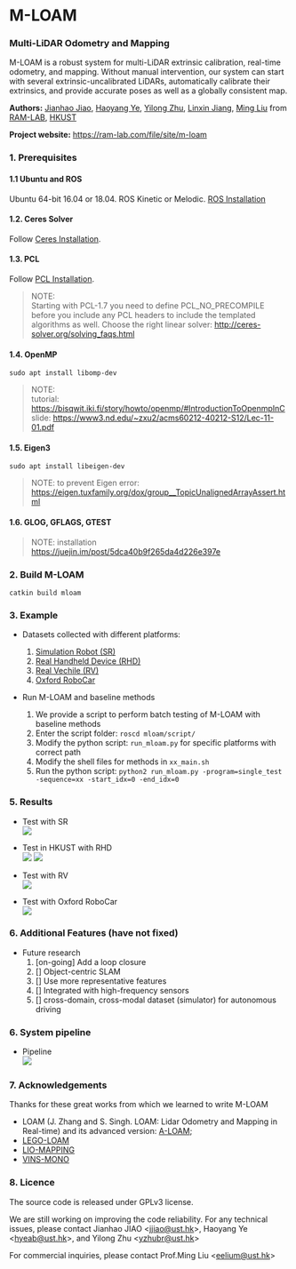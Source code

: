 # M-LOAM
### Multi-LiDAR Odometry and Mapping
M-LOAM is a robust system for multi-LiDAR extrinsic calibration, real-time odometry, and mapping. Without manual intervention, our
system can start with several extrinsic-uncalibrated LiDARs, automatically calibrate their extrinsics, and provide accurate poses as well as a globally consistent map.

**Authors:** 
[Jianhao Jiao](http://gogojjh.github.io), 
[Haoyang Ye](https://github.com/hyye),
[Yilong Zhu](https://scholar.google.com/citations?user=x8n6v2oAAAAJ&hl=zh-CN),
[Linxin Jiang](xxx),
[Ming Liu](https://scholar.google.com/citations?user=CdV5LfQAAAAJ&hl=zh-CN)
from [RAM-LAB](https://www.ramlab.com), [HKUST](http://www.ust.hk/)

**Project website:** https://ram-lab.com/file/site/m-loam

### 1. Prerequisites
#### 1.1 **Ubuntu** and **ROS**
Ubuntu 64-bit 16.04 or 18.04.
ROS Kinetic or Melodic. [ROS Installation](http://wiki.ros.org/ROS/Installation)

#### 1.2. **Ceres Solver**
Follow [Ceres Installation](http://ceres-solver.org/installation.html).

#### 1.3. **PCL**
Follow [PCL Installation](http://www.pointclouds.org/downloads/linux.html).
> NOTE: <br>
> Starting with PCL-1.7 you need to define PCL_NO_PRECOMPILE before you include any PCL headers to include the templated algorithms as well.
> Choose the right linear solver: http://ceres-solver.org/solving_faqs.html

#### 1.4. **OpenMP**
```sudo apt install libomp-dev```
> NOTE: <br>
> tutorial: https://bisqwit.iki.fi/story/howto/openmp/#IntroductionToOpenmpInC <br>
> slide: https://www3.nd.edu/~zxu2/acms60212-40212-S12/Lec-11-01.pdf

#### 1.5. **Eigen3**
```sudo apt install libeigen-dev```
> NOTE: to prevent Eigen error: <br> 
> https://eigen.tuxfamily.org/dox/group__TopicUnalignedArrayAssert.html

#### 1.6. **GLOG, GFLAGS, GTEST**
> NOTE: installation <br>
> https://juejin.im/post/5dca40b9f265da4d226e397e

### 2. Build M-LOAM
```catkin build mloam```

### 3. Example
* Datasets collected with different platforms:
  1. [Simulation Robot (SR)](http://gofile.me/4jm56/k8xoztYes)
  2. [Real Handheld Device (RHD)](http://gofile.me/4jm56/2t7jU8PJ5)
  3. [Real Vechile (RV)](http://gofile.me/4jm56/ZcX6m8vZV)
  4. [Oxford RoboCar](http://gofile.me/4jm56/i2oWOo9Gy)

* Run M-LOAM and baseline methods
  1. We provide a script to perform batch testing of M-LOAM with baseline methods
  2. Enter the script folder: ``roscd mloam/script/``
  3. Modify the python script: ``run_mloam.py`` for specific platforms with correct path
  4. Modify the shell files for methods in ``xx_main.sh``
  5. Run the python script: ``python2 run_mloam.py -program=single_test -sequence=xx -start_idx=0 -end_idx=0``

### 5. Results
<!-- **red**: odometry; **green**: mapping; **blue**: gt -->
<!-- <a href="https://www.youtube.com/embed/WDpH80nfZes" target="_blank"><img src="http://img.youtube.com/vi/WDpH80nfZes/0.jpg" alt="cla" width="240" height="180" border="10" /></a> -->

* Test with SR <br>
![](./picture/sr_trajectory.png)

* Test in HKUST with RHD <br>
![](./picture/rhd03garden.png)
![](./picture/rhd04building.png)

* Test with RV <br>
![](./picture/rv01.png)

* Test with Oxford RoboCar <br>
![](./picture/oxford_traj.png)

### 6. Additional Features (have not fixed)
* Future research
  1. [on-going] Add a loop closure
  2. [] Object-centric SLAM
  3. [] Use more representative features
  4. [] Integrated with high-frequency sensors
  5. [] cross-domain, cross-modal dataset (simulator) for autonomous driving

### 6. System pipeline
* Pipeline <br>
![](picture/mloam_pipeline.png)

### 7. Acknowledgements
Thanks for these great works from which we learned to write M-LOAM

* LOAM (J. Zhang and S. Singh. LOAM: Lidar Odometry and Mapping in Real-time) and its advanced version: [A-LOAM](https://github.com/HKUST-Aerial-Robotics/A-LOAM);
* [LEGO-LOAM](https://github.com/RobustFieldAutonomyLab/LeGO-LOAM)
* [LIO-MAPPING](https://github.com/hyye/lio-mapping)
* [VINS-MONO](https://github.com/HKUST-Aerial-Robotics/VINS-Mono)

### 8. Licence
The source code is released under GPLv3 license.

We are still working on improving the code reliability. For any technical issues, please contact Jianhao JIAO \<jjiao@ust.hk>, Haoyang Ye \<hyeab@ust.hk>, and Yilong Zhu \<yzhubr@ust.hk>

For commercial inquiries, please contact Prof.Ming Liu \<eelium@ust.hk>

<!-- ### 8. Compared with LEGO-LOAM
* Note: 0.2/0.4 (corner/surf resolution)
Algorithm                  | LEGO-LOAM  | M-LOAM 
---------------            | ----       | ---  
before ds                  | 18734/90578| 59494/78022
after ds                   | 11934/28110| 27954/14719
ds map time                | 6.63ms     | 12.08ms
input surf/corner num      | 3387/736   | 3785/2244
ds current scan time       | 0.5851ms   | 2.37ms
matching feature time      | 8.67ms     | 14.52ms
whole optimization time    | 60-100ms   | 100-200ms
save keyframes time        | 0.3913ms   | 0.000172ms
 -->
